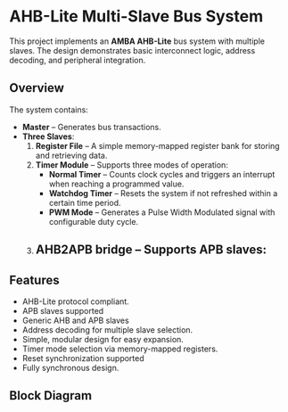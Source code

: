 # AHB-Lite Multi-Slave Bus System

This project implements an **AMBA AHB-Lite** bus system with multiple slaves. The design demonstrates basic interconnect logic, address decoding, and peripheral integration.

## Overview
The system contains:
- **Master** – Generates bus transactions.
- **Three Slaves**:
  1. **Register File** – A simple memory-mapped register bank for storing and retrieving data.
  2. **Timer Module** – Supports three modes of operation:
     - **Normal Timer** – Counts clock cycles and triggers an interrupt when reaching a programmed value.
     - **Watchdog Timer** – Resets the system if not refreshed within a certain time period.
     - **PWM Mode** – Generates a Pulse Width Modulated signal with configurable duty cycle.
  3. **AHB2APB bridge** – Supports APB slaves:
     -

## Features
- AHB-Lite protocol compliant.
- APB slaves supported
- Generic AHB and APB slaves
- Address decoding for multiple slave selection.
- Simple, modular design for easy expansion.
- Timer mode selection via memory-mapped registers.
- Reset synchronization supported
- Fully synchronous design.

## Block Diagram
